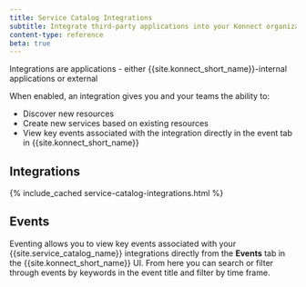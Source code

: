 ```yaml
---
title: Service Catalog Integrations
subtitle: Integrate third-party applications into your Konnect organization
content-type: reference
beta: true
---
```


Integrations are applications - either {{site.konnect_short_name}}-internal applications or external 

When enabled, an integration gives you and your teams the ability to:
* Discover new resources
* Create new services based on existing resources
* View key events associated with the integration directly in the event tab in {{site.konnect_short_name}}

## Integrations

{% include_cached service-catalog-integrations.html %}


## Events

Eventing allows you to view key events associated with your {{site.service_catalog_name}} integrations directly from the **Events** tab in the {{site.konnect_short_name}} UI. From here you can search or filter through events by keywords in the event title and filter by time frame.
